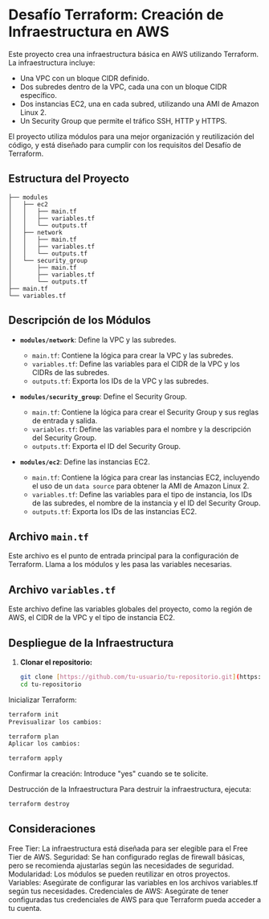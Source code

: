 # Desafío Terraform: Creación de Infraestructura en AWS

Este proyecto crea una infraestructura básica en AWS utilizando Terraform. La infraestructura incluye:

* Una VPC con un bloque CIDR definido.
* Dos subredes dentro de la VPC, cada una con un bloque CIDR específico.
* Dos instancias EC2, una en cada subred, utilizando una AMI de Amazon Linux 2.
* Un Security Group que permite el tráfico SSH, HTTP y HTTPS.

El proyecto utiliza módulos para una mejor organización y reutilización del código, y está diseñado para cumplir con los requisitos del Desafío de Terraform.

## Estructura del Proyecto
```
├── modules
│   ├── ec2
│   │   ├── main.tf
│   │   ├── variables.tf
│   │   └── outputs.tf
│   ├── network
│   │   ├── main.tf
│   │   ├── variables.tf
│   │   └── outputs.tf
│   └── security_group
│       ├── main.tf
│       ├── variables.tf
│       └── outputs.tf
├── main.tf
└── variables.tf
```

## Descripción de los Módulos

* **`modules/network`**: Define la VPC y las subredes.
    * `main.tf`: Contiene la lógica para crear la VPC y las subredes.
    * `variables.tf`: Define las variables para el CIDR de la VPC y los CIDRs de las subredes.
    * `outputs.tf`: Exporta los IDs de la VPC y las subredes.

* **`modules/security_group`**: Define el Security Group.
    * `main.tf`: Contiene la lógica para crear el Security Group y sus reglas de entrada y salida.
    * `variables.tf`: Define las variables para el nombre y la descripción del Security Group.
    * `outputs.tf`: Exporta el ID del Security Group.

* **`modules/ec2`**: Define las instancias EC2.
    * `main.tf`: Contiene la lógica para crear las instancias EC2, incluyendo el uso de un `data source` para obtener la AMI de Amazon Linux 2.
    * `variables.tf`: Define las variables para el tipo de instancia, los IDs de las subredes, el nombre de la instancia y el ID del Security Group.
    * `outputs.tf`: Exporta los IDs de las instancias EC2.

## Archivo `main.tf`

Este archivo es el punto de entrada principal para la configuración de Terraform. Llama a los módulos y les pasa las variables necesarias.

## Archivo `variables.tf`

Este archivo define las variables globales del proyecto, como la región de AWS, el CIDR de la VPC y el tipo de instancia EC2.

## Despliegue de la Infraestructura

1. **Clonar el repositorio:**

   ```bash
   git clone [https://github.com/tu-usuario/tu-repositorio.git](https://github.com/tu-usuario/tu-repositorio.git)
   cd tu-repositorio

Inicializar Terraform:

```Bash
terraform init
Previsualizar los cambios:
```

```Bash
terraform plan
Aplicar los cambios:
```

```Bash
terraform apply
```

Confirmar la creación: Introduce "yes" cuando se te solicite.

Destrucción de la Infraestructura
Para destruir la infraestructura, ejecuta:

```Bash
terraform destroy
```

## Consideraciones
Free Tier: La infraestructura está diseñada para ser elegible para el Free Tier de AWS.
Seguridad: Se han configurado reglas de firewall básicas, pero se recomienda ajustarlas según las necesidades de seguridad.
Modularidad: Los módulos se pueden reutilizar en otros proyectos.
Variables: Asegúrate de configurar las variables en los archivos variables.tf según tus necesidades.
Credenciales de AWS: Asegúrate de tener configuradas tus credenciales de AWS para que Terraform pueda acceder a tu cuenta.

